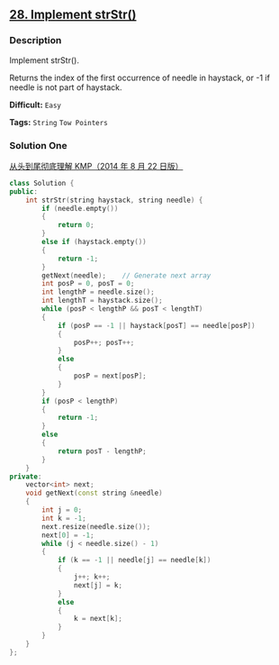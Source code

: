 ## [28. Implement strStr()](https://leetcode.com/problems/implement-strstr/#/description)

### Description

Implement strStr().

Returns the index of the first occurrence of needle in haystack, or -1 if needle is not part of haystack.



**Difficult:** `Easy`

**Tags:** `String` `Tow Pointers`



### Solution One

[从头到尾彻底理解 KMP（2014 年 8 月 22 日版）](http://blog.csdn.net/v_july_v/article/details/7041827)

```c++
class Solution {
public:
	int strStr(string haystack, string needle) {
		if (needle.empty())
		{
			return 0;
		}
		else if (haystack.empty())
		{
			return -1;
		}
		getNext(needle);	// Generate next array
		int posP = 0, posT = 0;
		int lengthP = needle.size();
		int lengthT = haystack.size();
		while (posP < lengthP && posT < lengthT)
		{
			if (posP == -1 || haystack[posT] == needle[posP])
			{
				posP++; posT++;
			}
			else
			{
				posP = next[posP];
			}
		}
		if (posP < lengthP)
		{
			return -1;
		}
		else
		{
			return posT - lengthP;
		}
	}
private:
	vector<int> next;
	void getNext(const string &needle)
	{
		int j = 0;
		int k = -1;
		next.resize(needle.size());
		next[0] = -1;
		while (j < needle.size() - 1)
		{
			if (k == -1 || needle[j] == needle[k])
			{
				j++; k++;
				next[j] = k;
			}
			else
			{
				k = next[k];
			}
		}
	}
};
```


